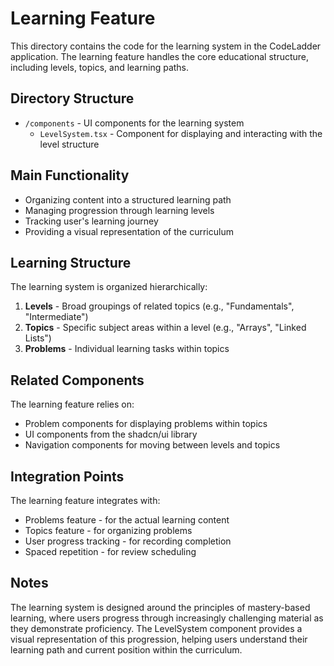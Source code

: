 # Learning Feature

This directory contains the code for the learning system in the CodeLadder application. The learning feature handles the core educational structure, including levels, topics, and learning paths.

## Directory Structure

- `/components` - UI components for the learning system
  - `LevelSystem.tsx` - Component for displaying and interacting with the level structure

## Main Functionality

- Organizing content into a structured learning path
- Managing progression through learning levels
- Tracking user's learning journey
- Providing a visual representation of the curriculum

## Learning Structure

The learning system is organized hierarchically:
1. **Levels** - Broad groupings of related topics (e.g., "Fundamentals", "Intermediate")
2. **Topics** - Specific subject areas within a level (e.g., "Arrays", "Linked Lists")
3. **Problems** - Individual learning tasks within topics

## Related Components

The learning feature relies on:
- Problem components for displaying problems within topics
- UI components from the shadcn/ui library
- Navigation components for moving between levels and topics

## Integration Points

The learning feature integrates with:
- Problems feature - for the actual learning content
- Topics feature - for organizing problems
- User progress tracking - for recording completion
- Spaced repetition - for review scheduling

## Notes

The learning system is designed around the principles of mastery-based learning, where users progress through increasingly challenging material as they demonstrate proficiency. The LevelSystem component provides a visual representation of this progression, helping users understand their learning path and current position within the curriculum. 